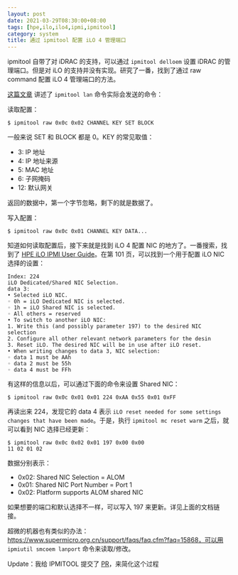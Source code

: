 ```yaml
---
layout: post
date: 2021-03-29T08:30:00+08:00
tags: [hpe,ilo,ilo4,ipmi,ipmitool]
category: system
title: 通过 ipmitool 配置 iLO 4 管理端口
---
```


ipmitool 自带了对 iDRAC 的支持，可以通过 `ipmitool delloem` 设置 iDRAC 的管理端口。但是对 iLO 的支持并没有实现。研究了一番，找到了通过 raw command 配置 iLO 4 管理端口的方法。

[这篇文章](https://computercheese.blogspot.com/2013/05/ipmi-lan-commands.html) 讲述了 `ipmitool lan` 命令实际会发送的命令：

读取配置：

```shell
$ ipmitool raw 0x0c 0x02 CHANNEL KEY SET BLOCK
```

一般来说 SET 和 BLOCK 都是 0。KEY 的常见取值：

- 3: IP 地址
- 4: IP 地址来源
- 5: MAC 地址
- 6: 子网掩码
- 12: 默认网关

返回的数据中，第一个字节忽略，剩下的就是数据了。

写入配置：

```shell
$ ipmitool raw 0x0c 0x01 CHANNEL KEY DATA...
```

知道如何读取配置后，接下来就是找到 iLO 4 配置 NIC 的地方了。一番搜索，找到了 [HPE iLO IPMI User Guide](https://support.hpe.com/hpesc/public/docDisplay?docId=c04530505&docLocale=en_US)。在第 101 页，可以找到一个用于配置 iLO NIC 选择的设置：

    Index: 224
    iLO Dedicated/Shared NIC Selection.
    data 3:
    • Selected iLO NIC.
    ◦ 0h = iLO Dedicated NIC is selected.
    ◦ 1h = iLO Shared NIC is selected.
    ◦ All others = reserved
    • To switch to another iLO NIC:
    1. Write this (and possibly parameter 197) to the desired NIC selection
    2. Configure all other relevant network parameters for the desin
    3. Reset iLO. The desired NIC will be in use after iLO reset.
    • When writing changes to data 3, NIC selection:
    ◦ data 1 must be AAh
    ◦ data 2 must be 55h
    ◦ data 4 must be FFh

有这样的信息以后，可以通过下面的命令来设置 Shared NIC：

```shell
$ ipmitool raw 0x0c 0x01 0x01 224 0xAA 0x55 0x01 0xFF
```

再读出来 224，发现它的 data 4 表示 `iLO reset needed for some settings changes that have been made`。于是，执行 `ipmitool mc reset warm` 之后，就可以看到 NIC 选择已经更新：

```shell
$ ipmitool raw 0x0c 0x02 0x01 197 0x00 0x00
11 02 01 02
```

数据分别表示：

- 0x02: Shared NIC Selection = ALOM
- 0x01: Shared NIC Port Number = Port 1
- 0x02: Platform supports ALOM shared NIC

如果想要的端口和默认选择不一样，可以写入 197 来更新。详见上面的文档链接。

超微的机器也有类似的办法：https://www.supermicro.org.cn/support/faqs/faq.cfm?faq=15868，可以用 `ipmiutil smcoem lanport` 命令来读取/修改。

Update：我给 IPMITOOL 提交了 [PR](https://github.com/ipmitool/ipmitool/pull/278)，来简化这个过程